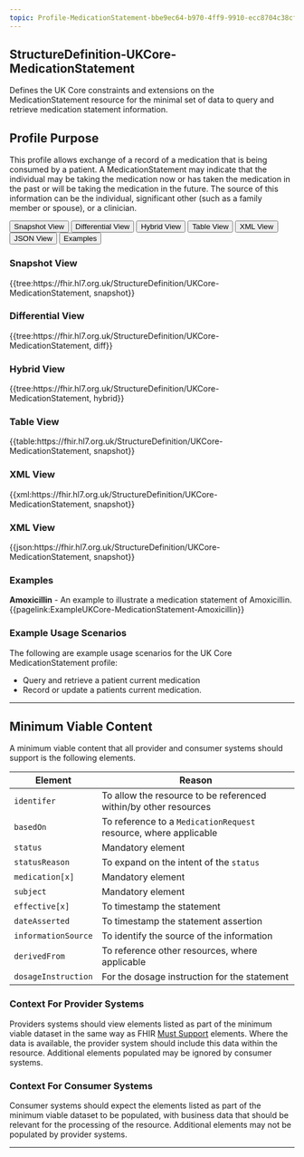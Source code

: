 ```yaml
---
topic: Profile-MedicationStatement-bbe9ec64-b970-4ff9-9910-ecc8704c38cf
---
```

## StructureDefinition-UKCore-MedicationStatement

Defines the UK Core constraints and extensions on the MedicationStatement resource for the minimal set of data to query and retrieve medication statement information. 

## Profile Purpose

This profile allows exchange of a record of a medication that is being consumed by a patient. A MedicationStatement may indicate that the individual may be taking the medication now or has taken the medication in the past or will be taking the medication in the future. The source of this information can be the individual, significant other (such as a family member or spouse), or a clinician.

<div class="tab">
 <button class="tablinks active" onclick="openTab(event, 'Snapshot View')">Snapshot View</button>
  <button class="tablinks" onclick="openTab(event, 'Differential View')">Differential View</button>
  <button class="tablinks" onclick="openTab(event, 'Hybrid View')">Hybrid View</button>
   <button class="tablinks" onclick="openTab(event, 'Table View')">Table View</button>
   <button class="tablinks" onclick="openTab(event, 'XML View')">XML View</button>
   <button class="tablinks" onclick="openTab(event, 'JSON View')">JSON View</button>
  <button class="tablinks" onclick="openTab(event, 'Examples')">Examples</button>
</div>

<div id="Snapshot View" class="tabcontent" style="display:block">
  <h3>Snapshot View</h3>
{{tree:https://fhir.hl7.org.uk/StructureDefinition/UKCore-MedicationStatement, snapshot}}
</div>

<div id="Differential View" class="tabcontent">
  <h3>Differential View</h3>
{{tree:https://fhir.hl7.org.uk/StructureDefinition/UKCore-MedicationStatement, diff}}
</div>

<div id="Hybrid View" class="tabcontent">
  <h3>Hybrid View</h3>
{{tree:https://fhir.hl7.org.uk/StructureDefinition/UKCore-MedicationStatement, hybrid}}
</div>

<div id="Table View" class="tabcontent">
  <h3>Table View</h3>
{{table:https://fhir.hl7.org.uk/StructureDefinition/UKCore-MedicationStatement, snapshot}}
</div>

<div id="XML View" class="tabcontent">
  <h3>XML View</h3>
{{xml:https://fhir.hl7.org.uk/StructureDefinition/UKCore-MedicationStatement, snapshot}}
</div>

<div id="JSON View" class="tabcontent">
  <h3>XML View</h3>
{{json:https://fhir.hl7.org.uk/StructureDefinition/UKCore-MedicationStatement, snapshot}}
</div>

<div id="Examples" class="tabcontent">
  <h3>Examples</h3>

<b>Amoxicillin</b> - An example to illustrate a medication statement of Amoxicillin.
</br>
{{pagelink:ExampleUKCore-MedicationStatement-Amoxicillin}}
</div>


### Example Usage Scenarios ###
The following are example usage scenarios for the UK Core MedicationStatement profile:

- Query and retrieve a patient current medication
- Record or update a patients current medication.

---

## Minimum Viable Content

A minimum viable content that all provider and consumer systems should support is the following elements.

| Element | Reason | 
| -- | -- |
| `identifer` | To allow the resource to be referenced within/by other resources |
| `basedOn` | To reference to a `MedicationRequest` resource, where applicable |
| `status` | Mandatory element |
| `statusReason` | To expand on the intent of the `status` |
| `medication[x]` | Mandatory element  |
| `subject` | Mandatory element |
| `effective[x]` | To timestamp the statement |
| `dateAsserted` | To timestamp the statement assertion |
| `informationSource` | To identify the source of the information |
| `derivedFrom` | To reference other resources, where applicable |
| `dosageInstruction` | For the dosage instruction for the statement 

### Context For Provider Systems

Providers systems should view elements listed as part of the minimum viable dataset in the same way as FHIR [Must Support](https://www.hl7.org/fhir/conformance-rules.html#mustSupport) elements. Where the data is available, the provider system should include this data within the resource. Additional elements populated may be ignored by consumer systems.

### Context For Consumer Systems

Consumer systems should expect the elements listed as part of the minimum viable dataset to be populated, with business data that should be relevant for the processing of the resource. Additional elements may not be populated by provider systems.

---
